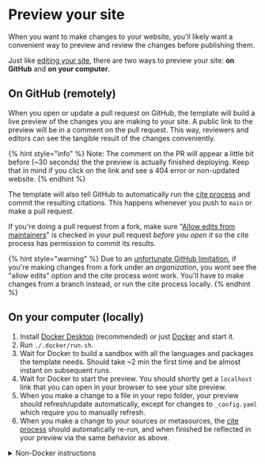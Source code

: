 # Preview your site

When you want to make changes to your website, you'll likely want a convenient way to preview and review the changes before publishing them.&#x20;

Just like [editing your site](change-your-site.md), there are two ways to preview your site: **on GitHub** and **on your computer**.

## On GitHub (remotely)

When you open or update a pull request on GitHub, the template will build a live preview of the changes you are making to your site. A public link to the preview will be in a comment on the pull request. This way, reviewers and editors can see the tangible result of the changes conveniently.

{% hint style="info" %}
Note: The comment on the PR will appear a little bit before (\~30 seconds) the the preview is actually finished deploying. Keep that in mind if you click on the link and see a 404 error or non-updated website.
{% endhint %}

The template will also tell GitHub to automatically run the [cite process](../basics/citations.md) and commit the resulting citations. This happens whenever you push to `main` or make a pull request.

If you're doing a pull request from a fork, make sure "[Allow edits from maintainers](https://docs.github.com/en/pull-requests/collaborating-with-pull-requests/working-with-forks/allowing-changes-to-a-pull-request-branch-created-from-a-fork)" is checked in your pull request _before you open it_ so the cite process has permission to commit its results.

{% hint style="warning" %}
Due to an [unfortunate GitHub limitation](https://github.com/orgs/community/discussions/5634), if you're making changes from a fork under an _organization_, you wont see the "allow edits" option and the cite process wont work. You'll have to make changes from a branch instead, or run the cite process locally.
{% endhint %}

## On your computer (locally)

1. Install [Docker Desktop](https://www.docker.com/products/docker-desktop/) (recommended) or just [Docker](https://docs.docker.com/get-docker/) and start it.
2. Run `./.docker/run.sh`.
3. Wait for Docker to build a sandbox with all the languages and packages the template needs. Should take \~2 min the first time and be almost instant on subsequent runs.
4. Wait for Docker to start the preview. You should shortly get a `localhost` link that you can open in your browser to see your site preview.
5. When you make a change to a file in your repo folder, your preview should refresh/update automatically, except for changes to `_config.yaml` which require you to manually refresh.
6. When you make a change to your sources or metasources, the [cite process](../basics/citations.md) should automatically re-run, and when finished be reflected in your preview via the same behavior as above.

<details>

<summary>Non-Docker instructions</summary>

We made Docker the recommended approach for local previewing for a few reasons:

* You only need to install one thing
* You only need to remember and run a single command for both the site building and cite process.
* Everything installs properly and works consistently on any operating system, something that Jekyll/Ruby make very difficult, [especially on Windows](https://github.com/oneclick/rubyinstaller2/issues/96).

If you find the Docker approach to be too heavy, and if you can reliably run Ruby and Python on your system, you can locally preview your site using the manual, low-level approach:

Build site:

1. [Install Ruby](https://www.ruby-lang.org/en/documentation/installation/) v3+ (on Windows, use the [installer](https://rubyinstaller.org/downloads/) and the recommended version with the Devkit).
2. [Install Bundler](https://bundler.io/) by running `gem install bundler`.
3. Install needed Ruby packages by running `bundle install`.
4. Re-run the previous command if you ever add new [plugins](../advanced/jekyll-plugins.md).
5. Start the site by running `bundle exec jekyll serve --open-url --livereload --trace`.
6. Re-run the previous command if you make changes to `_config.yaml`.

Run [cite process](../basics/citations.md):

1. [Install Python 3](https://www.python.org/downloads/) (with PIP).
2. Install needed Python packages by running `python -m pip install --upgrade --requirement ./_cite/requirements.txt`.
3. Generate citations by running `python ./_cite/cite.py`.
4. Re-run the previous command when you make changes to your input sources and metasources.

</details>
